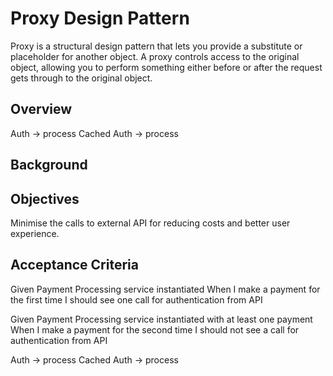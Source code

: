 # Proxy Design Pattern
Proxy is a structural design pattern that lets you provide a substitute or placeholder for another object. A proxy controls access to the original object, allowing you to perform something either before or after the request gets through to the original object.


## Overview
Auth -> process
Cached Auth -> process


## Background



## Objectives
Minimise the calls to external API for reducing costs and better user experience. 


## Acceptance Criteria
Given Payment Processing service instantiated
When I make a payment for the first time
I should see one call for authentication from API

Given Payment Processing service instantiated with at least one payment
When I make a payment for the second time
I should not see a call for authentication from API


Auth -> process
Cached Auth -> process
